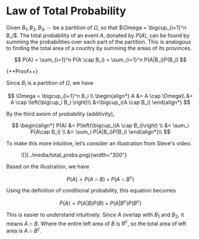 # **Law of Total Probability**

Given $B_1, B_2, B_3, \cdots$ be a partition of $\Omega$, so that $\Omega = \bigcup_{i=1}^n B_i$. The total probability of an event $A$, donated by $P(A)$, can be found by summing the probabilities over each part of the partition. This is analogous to finding the total area of a country by summing the areas of its provinces.

$$
P(A) = \sum_{i=1}^n P(A \cap B_i) = \sum_{i=1}^n P(A|B_i)P(B_i)
$$

{++Proof++}

Since $B_i$ is a partition of $\Omega$, we have

$$
\Omega = \bigcup_{i=1}^n B_i \\
\begin{align*}
A &= A \cap \Omega\\
&= A \cap \left(\bigcup_i B_i \right)\\
&=\bigcup_i(A \cap B_i)
\end{align*}
$$

By the third axiom of probability (additivity),

$$
\begin{align*}
P(A) &= P\left(\bigcup_i(A \cap B_i)\right) \\
&= \sum_i P(A\cap B_i) \\
&= \sum_i P(A|B_i)P(B_i)
\end{align*}\\
$$

To make this more intuitive, let’s consider an illustration from Steve's video.
<figure markdown="span">
![](../media/total_probs.png){width="300"}
</figure>
Based on the illustration, we have

$$
P(A) = P(A \cap B) + P(A \cap B^c)
$$

Using the definition of conditional probability, this equation becomes

$$
P(A) = P(A|B)P(B) + P(A|B^c)P(B^c)
$$

This is easier to understand intuitively. Since $A$ overlap with $B_1$ and $B_2$, it means $A \cap B$. Where the entire left area of $B$ is $B^c$, so the total area of left area is $A \cap B^c$.
